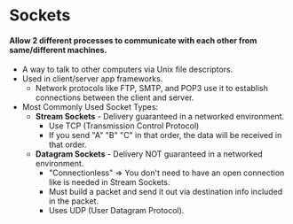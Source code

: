 # Sockets
#### Allow 2 different processes to communicate with each other from same/different machines.
* A way to talk to other computers via Unix file descriptors.
* Used in client/server app frameworks.
  * Network protocols like FTP, SMTP, and POP3 use it to establish connections between the client and server.
* Most Commonly Used Socket Types:
  * **Stream Sockets** - Delivery guaranteed in a networked environment.
    * Use TCP (Transmission Control Protocol)
    * If you send "A" "B" "C" in that order, the data will be received in that order.
  * **Datagram Sockets** - Delivery NOT guaranteed in a networked environment.
    * "Connectionless" => You don't need to have an open connection like is needed in Stream Sockets.
    * Must build a packet and send it out via destination info included in the packet.
    * Uses UDP (User Datagram Protocol).
